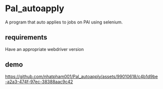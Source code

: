 # Pal_autoapply
A program that auto applies to jobs on PAl
using selenium.

## requirements
Have an appropriate webdriver version  

## demo

https://github.com/nhatpham001/Pal_autoapply/assets/99010618/c4b1d9be-a2a3-474f-97ec-38388aac9c42

